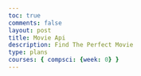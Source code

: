 ```yaml
---
toc: true
comments: false
layout: post
title: Movie Api
description: Find The Perfect Movie
type: plans
courses: { compsci: {week: 0} }
---
```

<script>
function filterMovies() {
    const leadActor = document.getElementById('leadActor').value;
    const genre = document.getElementById('genre').value;
    const year = document.getElementById('year').value;
    const desiredLength = parseInt(document.getElementById('desiredLength').value);

    // Implement your movie filtering logic here based on the criteria provided
    // For simplicity, let's assume an array of movies with their attributes
    const movies = [
        { title: 'Movie 1', leadActor: 'Actor1', genre: 'Action', year: 2020, length: 120 },
        { title: 'Movie 2', leadActor: 'Actor2', genre: 'Comedy', year: 2018, length: 105 },
        { title: 'Movie 3', leadActor: 'Actor3', genre: 'Drama', year: 2019, length: 130 },
        // Add more movies as needed
    ];

    // Filter movies based on the criteria
    const filteredMovies = movies.filter(movie => {
        return (
            (leadActor === '' || movie.leadActor.toLowerCase().includes(leadActor.toLowerCase())) &&
            (genre === '' || movie.genre.toLowerCase().includes(genre.toLowerCase())) &&
            (year === '' || movie.year == year) &&
            (isNaN(desiredLength) || Math.abs(movie.length - desiredLength) <= 15)
        );
    });

    displayFilteredMovies(filteredMovies);
}

function displayFilteredMovies(movies) {
    const filteredMoviesList = document.getElementById('filteredMovies');
    filteredMoviesList.innerHTML = '';  // Clear previous results

    if (movies.length === 0) {
        const noResultsItem = document.createElement('li');
        noResultsItem.textContent = 'No movies found based on the criteria.';
        filteredMoviesList.appendChild(noResultsItem);
        return;
    }

    movies.forEach(movie => {
        const listItem = document.createElement('li');
        listItem.textContent = `Title: ${movie.title}, Lead Actor: ${movie.leadActor}, Genre: ${movie.genre}, Year: ${movie.year}, Length: ${movie.length} minutes`;
        filteredMoviesList.appendChild(listItem);
    });
}
</script>